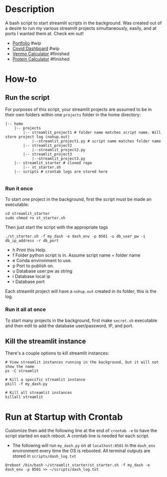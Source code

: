 # Description

A bash script to start streamlit scripts in the background. Was created out of a desire to run my various streamlit projects simultaneously, easily, and at ports I wanted them at. Check em out!

* [Portfolio](https://github.com/pomkos/portfolio) #wip
* [Covid Dashboard](https://github.com/pomkos/covid_dash) #wip
* [Venmo Calculator](https://github.com/pomkos/payme) #finished
* [Protein Calculator](https://github.com/pomkos/brotein) #finished

# How-to

## Run the script

For purposes of this script, your streamlit projects are assumed to be in their own folders within one `projects` folder in the home directory:

```
|-- home
    |-- projects
        |-- streamlit_project1 # folder name matches script name. Will store project log (nohup.out)
            |--streamlit_project1.py # script name matches folder name
        |-- streamlit_project2
            |--streamlit_project2.py
        |-- streamlit_project3
            |--streamlit_project3.py
    |-- streamlit_starter # cloned repo
        |-- st_starter.sh
    |-- scripts # crontab logs are stored here
        
```

### Run it once

To start one project in the background, first the script must be made an executable:

```
cd streamlit_starter
sudo chmod +x st_starter.sh
```

Then just start the script with the appropriate tags

```
./st_starter.sh -f my_dash -e dash_env -p 8501 -u db_user_pw -i db_ip_address -r db_port
```
* h    Print this Help.
* f    Folder python script is in. Assume script name = folder name
* e    Conda environment to use.
* p    Port to publish on.
* u    Database user:pw as string
* i    Database local ip
* r    Database port

Each streamlit project will have a `nohup.out` created in its folder, this is the log.

### Run it all at once

To start many projects in the background, first make `secret.sh` executable and then edit to add the database user/password, IP, and port.

## Kill the streamlit instance

There's a couple options to kill streamlit instances:

```
# View streamlit instances running in the background, but it will not show the name
ps -C streamlit

# Kill a specific streamlit instance
pkill -f my_dash.py

# Kill all streamlit instances
killall streamlit
```

# Run at Startup with Crontab

Customize then add the following line at the end of `crontab -e` to have the script started on each reboot. A crontab line is needed for each script.

* The following will run `my_dash.py` on at `localhost:8501` in the `dash_env` environment every time the OS is rebooted. All terminal outputs are stored in `scripts/dash_log.txt`

```
@reboot /bin/bash ~/streamlit_starter/st_starter.sh -f my_dash -e dash_env -p 8501 >> ~/scripts/dash_log.txt
```
